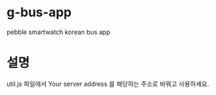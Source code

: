 # g-bus-app
pebble smartwatch korean bus app
# 설명
util.js 파일에서 Your server address 를 해당하는 주소로 바꿔고 사용하세요.
